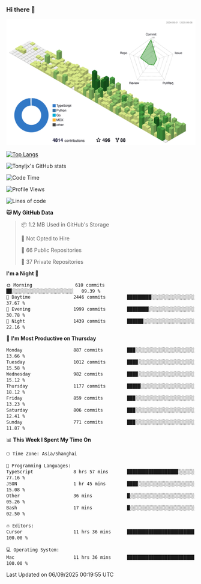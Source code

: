 ### Hi there 👋

![](./profile-3d-contrib/profile-green-animate.svg)

 

[![Top Langs](https://github-readme-stats.vercel.app/api/top-langs/?username=tonyljx)](https://github.com/anuraghazra/github-readme-stats)

![Tonyljx's GitHub stats](https://github-readme-stats.vercel.app/api?username=tonyljx&theme=default&show_icons=true)

 

<!--START_SECTION:waka-->
![Code Time](http://img.shields.io/badge/Code%20Time-1%2C439%20hrs%2050%20mins-blue)

![Profile Views](http://img.shields.io/badge/Profile%20Views-0-blue)

![Lines of code](https://img.shields.io/badge/From%20Hello%20World%20I%27ve%20Written-2.6%20million%20lines%20of%20code-blue)

**🐱 My GitHub Data** 

> 📦 1.2 MB Used in GitHub's Storage 
 > 
> 🚫 Not Opted to Hire
 > 
> 📜 66 Public Repositories 
 > 
> 🔑 37 Private Repositories 
 > 
**I'm a Night 🦉** 

```text
🌞 Morning                610 commits         ██░░░░░░░░░░░░░░░░░░░░░░░   09.39 % 
🌆 Daytime                2446 commits        █████████░░░░░░░░░░░░░░░░   37.67 % 
🌃 Evening                1999 commits        ████████░░░░░░░░░░░░░░░░░   30.78 % 
🌙 Night                  1439 commits        ██████░░░░░░░░░░░░░░░░░░░   22.16 % 
```
📅 **I'm Most Productive on Thursday** 

```text
Monday                   887 commits         ███░░░░░░░░░░░░░░░░░░░░░░   13.66 % 
Tuesday                  1012 commits        ████░░░░░░░░░░░░░░░░░░░░░   15.58 % 
Wednesday                982 commits         ████░░░░░░░░░░░░░░░░░░░░░   15.12 % 
Thursday                 1177 commits        █████░░░░░░░░░░░░░░░░░░░░   18.12 % 
Friday                   859 commits         ███░░░░░░░░░░░░░░░░░░░░░░   13.23 % 
Saturday                 806 commits         ███░░░░░░░░░░░░░░░░░░░░░░   12.41 % 
Sunday                   771 commits         ███░░░░░░░░░░░░░░░░░░░░░░   11.87 % 
```


📊 **This Week I Spent My Time On** 

```text
🕑︎ Time Zone: Asia/Shanghai

💬 Programming Languages: 
TypeScript               8 hrs 57 mins       ███████████████████░░░░░░   77.16 % 
JSON                     1 hr 45 mins        ████░░░░░░░░░░░░░░░░░░░░░   15.08 % 
Other                    36 mins             █░░░░░░░░░░░░░░░░░░░░░░░░   05.26 % 
Bash                     17 mins             █░░░░░░░░░░░░░░░░░░░░░░░░   02.50 % 

🔥 Editors: 
Cursor                   11 hrs 36 mins      █████████████████████████   100.00 % 

💻 Operating System: 
Mac                      11 hrs 36 mins      █████████████████████████   100.00 % 
```


 Last Updated on 06/09/2025 00:19:55 UTC
<!--END_SECTION:waka-->
